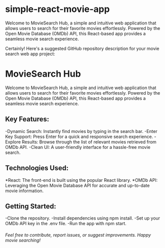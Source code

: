 # simple-react-movie-app
Welcome to MovieSearch Hub, a simple and intuitive web application that allows users to search for their favorite movies effortlessly. Powered by the Open Movie Database (OMDb) API, this React-based app provides a seamless movie search experience.


Certainly! Here's a suggested GitHub repository description for your movie search web app project:

# MovieSearch Hub

Welcome to MovieSearch Hub, a simple and intuitive web application that allows users to search for their favorite movies effortlessly. Powered by the Open Movie Database (OMDb) API, this React-based app provides a seamless movie search experience.

## Key Features:
-Dynamic Search: Instantly find movies by typing in the search bar.
-Enter Key Support: Press Enter for a quick and responsive search experience.
-Explore Results: Browse through the list of relevant movies retrieved from OMDb API.
-Clean UI: A user-friendly interface for a hassle-free movie search.

## Technologies Used:
*React: The front-end is built using the popular React library.
*OMDb API: Leveraging the Open Movie Database API for accurate and up-to-date movie information.

## Getting Started:
-Clone the repository.
-Install dependencies using npm install.
-Set up your OMDb API key in the .env file.
-Run the app with npm start.

###### Feel free to contribute, report issues, or suggest improvements. Happy movie searching!
